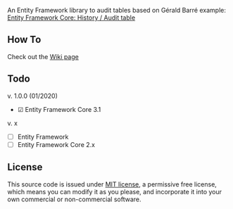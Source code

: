 An Entity Framework library to audit tables based on Gérald Barré example: 
[Entity Framework Core: History / Audit table](https://www.meziantou.net/entity-framework-core-history-audit-table.htm)

## How To
Check out the [Wiki page](https://github.com/bunomonteiro/efcore.auditable/wiki/How-To)

## Todo

v. 1.0.0 (01/2020)
- ☑ Entity Framework Core 3.1

v. x
- ☐ Entity Framework
- ☐ Entity Framework Core 2.x

## License
This source code is issued under [MIT license][MIT], a permissive free license, which means you can modify it as you please, and incorporate it into your own commercial or non-commercial software.

[MIT]: <http://opensource.org/licenses/MIT>
